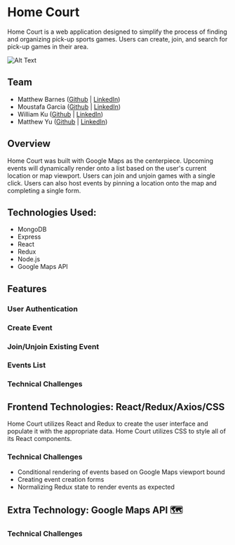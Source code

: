 # Home Court

Home Court is a web application designed to simplify the process of finding and organizing pick-up sports games. Users can create, join, and search for pick-up games in their area.

![Alt Text](https://i.imgur.com/nMvzDeO.gif)

## Team
* Matthew Barnes ([Github](https://github.com/mmbarness) | [LinkedIn](https://www.linkedin.com/in/matthew-barnes-61162b64/))
* Moustafa Garcia ([Github](https://github.com/mogarcia626) | [LinkedIn](https://www.linkedin.com/in/moustafagarcia/))
* William Ku ([Github](https://github.com/will-ku) | [LinkedIn](https://www.linkedin.com/in/willku/))
* Matthew Yu ([Github](https://github.com/matt2yu) | [LinkedIn](https://www.linkedin.com/in/matt2yu/))

## Overview

Home Court was built with Google Maps as the centerpiece. Upcoming events will dynamically render onto a list based on the user's current location or map viewport. Users can join and unjoin games with a single click. Users can also host events by pinning a location onto the map and completing a single form.

## Technologies Used: 
* MongoDB
* Express
* React
* Redux
* Node.js
* Google Maps API

## Features

### User Authentication
### Create Event
### Join/Unjoin Existing Event
### Events List

### Technical Challenges

## Frontend Technologies: React/Redux/Axios/CSS

Home Court utilizes React and Redux to create the user interface and populate it with the appropriate data. Home Court utilizes CSS to style all of its React components. 

### Technical Challenges
* Conditional rendering of events based on Google Maps viewport bound
* Creating event creation forms
* Normalizing Redux state to render events as expected

## Extra Technology: Google Maps API 🗺
### Technical Challenges
